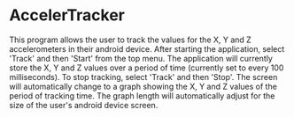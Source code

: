 AccelerTracker
==============
This program allows the user to track the values for the X, Y and Z accelerometers in their android device.  After starting the application, select 'Track' and then 'Start' from the top menu. The application will currently store the X, Y and Z values over a period of time (currently set to every 100 milliseconds).  To stop tracking, select 'Track' and then 'Stop'.  The screen will automatically change to a graph showing the X, Y and Z values of the period of tracking time. The graph length will automatically adjust for the size of the user's android device screen.
